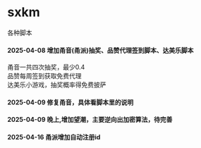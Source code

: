 # sxkm
各种脚本

#### 2025-04-08 增加甬音(甬派)抽奖、品赞代理签到脚本、达美乐脚本
甬音一共四次抽奖，最少0.4  
品赞每周签到获取免费代理  
达美乐小游戏，抽奖概率得免费披萨

#### 2025-04-09 修复甬音，具体看脚本里的说明

#### 2025-04-09 晚上,增加望潮，主要逆向出加密算法，待完善

#### 2025-04-16 甬派增加自动注册id
